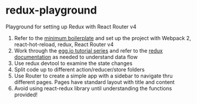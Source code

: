 # redux-playground
Playground for setting up Redux with React Router v4

1. Refer to the [minimum boilerplate](https://github.com/gaearon/react-hot-loader/tree/master/docs#starter-kits) and set up the project with Webpack 2, react-hot-reload, redux, React Router v4
1. Work through the [egg.io tutorial series](https://github.com/tayiorbeii/egghead.io_redux_course_notes) and refer to the [redux documentation](http://redux.js.org/) as needed to understand data flow
1. Use redux devtool to examine the state changes
1. Split code up to different action/reducer/store folders
1. Use Router to create a simple app with a sidebar to navigate thru different pages. Pages have standard layout with title and content
1. Avoid using react-redux library until understanding the functions provided!